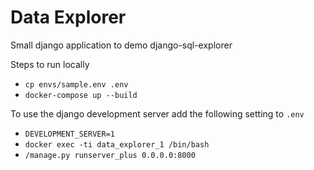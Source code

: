 # Data Explorer

Small django application to demo django-sql-explorer

Steps to run locally
 - `cp envs/sample.env .env`
 - `docker-compose up --build`
 
To use the django development server add the following setting to `.env`
 - `DEVELOPMENT_SERVER=1` 
 - `docker exec -ti data_explorer_1 /bin/bash`
 - `/manage.py runserver_plus 0.0.0.0:8000`
 
